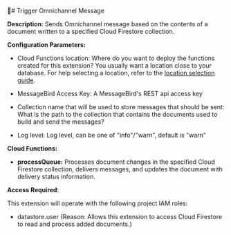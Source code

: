 # Trigger Omnichannel Message

**Description**: Sends Omnichannel message based on the contents of a document written to a specified Cloud Firestore collection.



**Configuration Parameters:**

* Cloud Functions location: Where do you want to deploy the functions created for this extension? You usually want a location close to your database. For help selecting a location, refer to the [location selection guide](https://firebase.google.com/docs/functions/locations).

* MessageBird Access Key: A MessageBird's REST api access key

* Collection name that will be used to store messages that should be sent: What is the path to the collection that contains the documents used to build and send the messages?

* Log level: Log level, can be one of "info"/"warn", default is "warn"



**Cloud Functions:**

* **processQueue:** Processes document changes in the specified Cloud Firestore collection, delivers messages, and updates the document with delivery status information.



**Access Required**:



This extension will operate with the following project IAM roles:

* datastore.user (Reason: Allows this extension to access Cloud Firestore to read and process added documents.)
